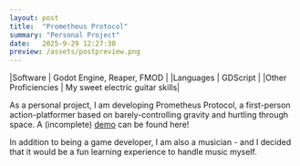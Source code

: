 ```yaml
---
layout: post
title:  "Prometheus Protocol"
summary: "Personal Project"
date:   2025-9-29 12:27:30
preview: /assets/postpreview.png
---
```


|Software            | Godot Engine, Reaper, FMOD     |
|Languages           | GDScript                       |
|Other Proficiencies | My sweet electric guitar skills|

As a personal project, I am developing Prometheus Protocol, a first-person action-platformer based on barely-controlling gravity and hurtling through space. A (incomplete) [demo](https://monkeyplato.itch.io/prometheus-protocol-demo) can be found here!

In addition to being a game developer, I am also a musician - and I decided that it would be a fun learning experience to handle music myself.